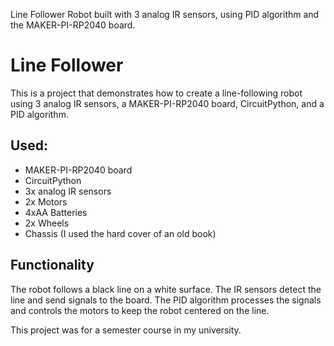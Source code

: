 
Line Follower Robot built with 3 analog IR sensors, using PID algorithm and the MAKER-PI-RP2040 board.
# Line Follower

This is a project that demonstrates how to create a line-following robot using 3 analog IR sensors, a MAKER-PI-RP2040 board, CircuitPython, and a PID algorithm.

## Used:
- MAKER-PI-RP2040 board
- CircuitPython
- 3x analog IR sensors
- 2x Motors
- 4xAA Batteries
- 2x Wheels
- Chassis (I used the hard cover of an old book)

## Functionality
The robot follows a black line on a white surface. The IR sensors detect the line and send signals to the board. The PID algorithm processes the signals and controls the motors to keep the robot centered on the line.

This project was for a semester course in my university.
